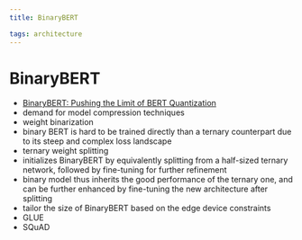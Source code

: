 ```yaml
---
title: BinaryBERT

tags: architecture 
---
```


# BinaryBERT
- [BinaryBERT: Pushing the Limit of BERT Quantization](https://arxiv.org/abs/2012.15701)
- demand for model compression techniques
- weight binarization
- binary BERT is hard to be trained directly than a ternary counterpart due to its steep and complex loss landscape
- ternary weight splitting
- initializes BinaryBERT by equivalently splitting from a half-sized ternary network, followed by fine-tuning for further refinement
- binary model thus inherits the good performance of the ternary one, and can be further enhanced by fine-tuning the new architecture after splitting
- tailor the size of BinaryBERT based on the edge device constraints
- GLUE
- SQuAD






















